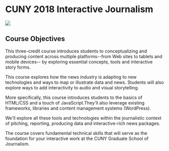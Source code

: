 <h1>CUNY 2018 Interactive Journalism</h1>
<img src="https://media3.giphy.com/media/SF565FdZWkE12/giphy.gif">

<h2>Course Objectives</h2>

This three-credit course introduces students to conceptualizing and producing content across multiple platforms--from Web sites to tablets and mobile devices-- by exploring essential concepts, tools and interactive story forms.

This course explores how the news industry is adapting to new technologies and ways to map or illustrate data and news. Students will also explore ways to add interactivity to audio and visual storytelling.

More specifically, this course introduces students to the basics of HTML/CSS and a touch of JavaScript.They'll also leverage existing frameworks, libraries and content management systems (WordPress).

We'll explore all these tools and technologies within the journalistic context of pitching, reporting, producing data and interactive-rich news packages.

The course covers fundamental technical skills that will serve as the foundation for your interactive work at the CUNY Graduate School of Journalism.
